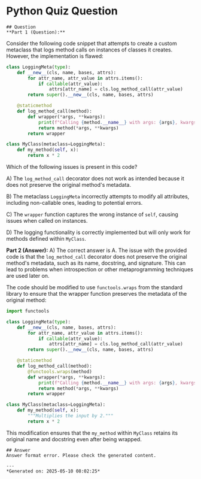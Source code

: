 # Python Quiz Question
    
    ## Question
    **Part 1 (Question):**
Consider the following code snippet that attempts to create a custom metaclass that logs method calls on instances of classes it creates. However, the implementation is flawed:

```python
class LoggingMeta(type):
    def __new__(cls, name, bases, attrs):
        for attr_name, attr_value in attrs.items():
            if callable(attr_value):
                attrs[attr_name] = cls.log_method_call(attr_value)
        return super().__new__(cls, name, bases, attrs)

    @staticmethod
    def log_method_call(method):
        def wrapper(*args, **kwargs):
            print(f"Calling {method.__name__} with args: {args}, kwargs: {kwargs}")
            return method(*args, **kwargs)
        return wrapper

class MyClass(metaclass=LoggingMeta):
    def my_method(self, x):
        return x * 2
```

Which of the following issues is present in this code?

A) The `log_method_call` decorator does not work as intended because it does not preserve the original method's metadata.

B) The metaclass `LoggingMeta` incorrectly attempts to modify all attributes, including non-callable ones, leading to potential errors.

C) The `wrapper` function captures the wrong instance of `self`, causing issues when called on instances.

D) The logging functionality is correctly implemented but will only work for methods defined within `MyClass`.

**Part 2 (Answer):**
A) The correct answer is A. The issue with the provided code is that the `log_method_call` decorator does not preserve the original method's metadata, such as its name, docstring, and signature. This can lead to problems when introspection or other metaprogramming techniques are used later on.

The code should be modified to use `functools.wraps` from the standard library to ensure that the wrapper function preserves the metadata of the original method:

```python
import functools

class LoggingMeta(type):
    def __new__(cls, name, bases, attrs):
        for attr_name, attr_value in attrs.items():
            if callable(attr_value):
                attrs[attr_name] = cls.log_method_call(attr_value)
        return super().__new__(cls, name, bases, attrs)

    @staticmethod
    def log_method_call(method):
        @functools.wraps(method)
        def wrapper(*args, **kwargs):
            print(f"Calling {method.__name__} with args: {args}, kwargs: {kwargs}")
            return method(*args, **kwargs)
        return wrapper

class MyClass(metaclass=LoggingMeta):
    def my_method(self, x):
        """Multiplies the input by 2."""
        return x * 2
```

This modification ensures that the `my_method` within `MyClass` retains its original name and docstring even after being wrapped.
    
    ## Answer
    Answer format error. Please check the generated content.
    
    ---
    *Generated on: 2025-05-10 08:02:25*
    